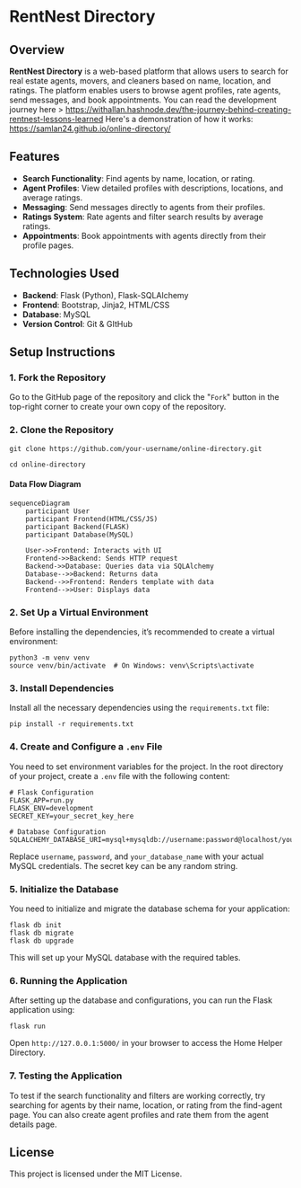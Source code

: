 # RentNest Directory

## Overview

**RentNest Directory** is a web-based platform that allows users to search for real estate agents, movers, and cleaners based on name, location, and ratings. The platform enables users to browse agent profiles, rate agents, send messages, and book appointments. You can read the development journey here > https://withallan.hashnode.dev/the-journey-behind-creating-rentnest-lessons-learned
Here's a demonstration of how it works: https://samlan24.github.io/online-directory/

## Features

- **Search Functionality**: Find agents by name, location, or rating.
- **Agent Profiles**: View detailed profiles with descriptions, locations, and average ratings.
- **Messaging**: Send messages directly to agents from their profiles.
- **Ratings System**: Rate agents and filter search results by average ratings.
- **Appointments**: Book appointments with agents directly from their profile pages.

## Technologies Used

- **Backend**: Flask (Python), Flask-SQLAlchemy
- **Frontend**: Bootstrap, Jinja2, HTML/CSS
- **Database**: MySQL
- **Version Control**: Git & GItHub

## Setup Instructions

### 1. **Fork the Repository**

Go to the GitHub page of the repository and click the "`Fork`" button in the top-right corner to create your own copy of the repository.


### 2. **Clone the Repository**

```
git clone https://github.com/your-username/online-directory.git

cd online-directory
```
#### Data Flow Diagram

```mermaid
sequenceDiagram
    participant User
    participant Frontend(HTML/CSS/JS)
    participant Backend(FLASK)
    participant Database(MySQL)

    User->>Frontend: Interacts with UI
    Frontend->>Backend: Sends HTTP request
    Backend->>Database: Queries data via SQLAlchemy
    Database-->>Backend: Returns data
    Backend-->>Frontend: Renders template with data
    Frontend-->>User: Displays data
```

### 2. **Set Up a Virtual Environment**

Before installing the dependencies, it’s recommended to create a virtual environment:
```
python3 -m venv venv
source venv/bin/activate  # On Windows: venv\Scripts\activate
```
### 3. **Install Dependencies**

Install all the necessary dependencies using the `requirements.txt` file:

```
pip install -r requirements.txt
```

### 4. **Create and Configure a `.env` File**

You need to set environment variables for the project. In the root directory of your project, create a `.env` file with the following content:

```
# Flask Configuration
FLASK_APP=run.py
FLASK_ENV=development
SECRET_KEY=your_secret_key_here

# Database Configuration
SQLALCHEMY_DATABASE_URI=mysql+mysqldb://username:password@localhost/your_database_name
```

Replace `username`, `password`, and `your_database_name` with your actual MySQL credentials. The secret key can be any random string.

### 5. **Initialize the Database**

You need to initialize and migrate the database schema for your application:

```
flask db init
flask db migrate
flask db upgrade
```
This will set up your MySQL database with the required tables.

### 6. **Running the Application**

After setting up the database and configurations, you can run the Flask application using:

```
flask run
```
Open `http://127.0.0.1:5000/` in your browser to access the Home Helper Directory.

### 7. **Testing the Application**

To test if the search functionality and filters are working correctly, try searching for agents by their name, location, or rating from the find-agent page. You can also create agent profiles and rate them from the agent details page.


## License

This project is licensed under the MIT License.